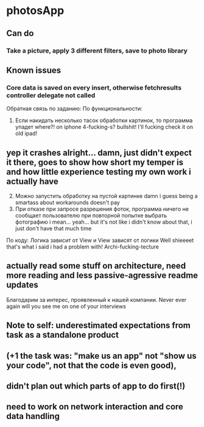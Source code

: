 # photosApp

## Can do

### Take a picture, apply 3 different filters, save to photo library 

## Known issues

### Core data is saved on every insert, otherwise fetchresults controller delegate not called

Обратная связь по заданию:
По функциональности:
1. Если накидать несколько тасок обработки картинок, то программа упадет
where?! on iphone 4-fucking-s? bullshit! I'll fucking check it on old ipad!
## yep it crashes alright... damn, just didn't expect it there, goes to show how short my temper is and how little experience testing my own work i actually have
2. Можно запустить обработку на пустой картинке
damn i guess being a smartass about workarounds doesn't pay
3. При отказе при запросе разрешения фоток, программа ничего не сообщает пользователю при повторной попытке выбрать фотографию
i mean... yeah... but it's not like i didn't know about that, i just don't have that much time

По коду:
Логика зависит от View и View зависят от логики
Well shieeeet that's what i said i had a problem with! Archi-fucking-tecture
## actually read some stuff on architecture, need more reading and less passive-agressive readme updates

Благодарим за интерес, проявленный к нашей компании.
Never ever again will you see me on one of your interviews

## Note to self: underestimated expectations from task as a standalone product
## (+1 the task was: "make us an app" not "show us your code", not that the code is even good),
## didn't plan out which parts of app to do first(!)
## need to work on network interaction and core data handling

